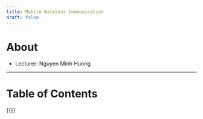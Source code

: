 ```yaml
---
title: Mobile Wireless Communication
draft: false
---
```


# About
- Lecturer: Nguyen Minh Huong

---
# Table of Contents
{{<toc-tree>}}